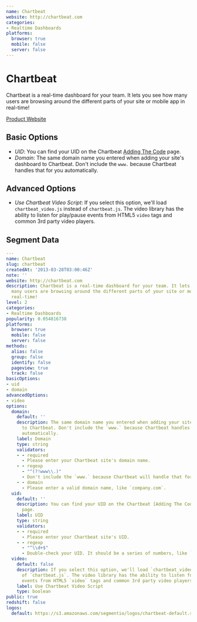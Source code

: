 ```yaml
---
name: Chartbeat
website: http://chartbeat.com
categories:
- Realtime Dashboards
platforms:
  browser: true
  mobile: false
  server: false
---
```


# Chartbeat

Chartbeat is a real-time dashboard for your team. It lets you see how many users are browsing around the different parts of your site or mobile app in real-time!

[Product Website](http://chartbeat.com)

## Basic Options

- *UID*: You can find your UID on the Chartbeat [Adding The Code](https://chartbeat.com/docs/adding_the_code/) page.
- *Domain*: The same domain name you entered when adding your site's dashboard to Chartbeat. Don't include the `www.` because Chartbeat handles that for you automatically.

## Advanced Options

- *Use Chartbeat Video Script*: If you select this option, we'll load `chartbeat_video.js` instead of `chartbeat.js`. The video library has the ability to listen for play/pause events from HTML5 `video` tags and common 3rd party video players.

## Segment Data
```yaml
---
name: Chartbeat
slug: chartbeat
createdAt: '2013-03-28T03:00:46Z'
note: ''
website: http://chartbeat.com
description: Chartbeat is a real-time dashboard for your team. It lets you see how
  many users are browsing around the different parts of your site or mobile app in
  real-time!
level: 2
categories:
- Realtime Dashboards
popularity: 0.054816738
platforms:
  browser: true
  mobile: false
  server: false
methods:
  alias: false
  group: false
  identify: false
  pageview: true
  track: false
basicOptions:
- uid
- domain
advancedOptions:
- video
options:
  domain:
    default: ''
    description: The same domain name you entered when adding your site's dashboard
      to Chartbeat. Don't include the `www.` because Chartbeat handles that for you
      automatically.
    label: Domain
    type: string
    validators:
    - - required
      - Please enter your Chartbeat site's domain name.
    - - regexp
      - "^(?!www\\.)"
      - Don't include the `www.` because Chartbeat will handle that for you automatically.
    - - domain
      - Please enter a valid domain name, like `company.com`.
  uid:
    default: ''
    description: You can find your UID on the Chartbeat [Adding The Code](https://chartbeat.com/docs/adding_the_code/)
      page.
    label: UID
    type: string
    validators:
    - - required
      - Please enter your Chartbeat site's UID.
    - - regexp
      - "^\\d+$"
      - Double-check your UID. It should be a series of numbers, like `98923`.
  video:
    default: false
    description: If you select this option, we'll load `chartbeat_video.js` instead
      of `chartbeat.js`. The video library has the ability to listen for play/pause
      events from HTML5 `video` tags and common 3rd party video players.
    label: Use Chartbeat Video Script
    type: boolean
public: true
redshift: false
logos:
  default: https://s3.amazonaws.com/segmentio/logos/chartbeat-default.svg

```

